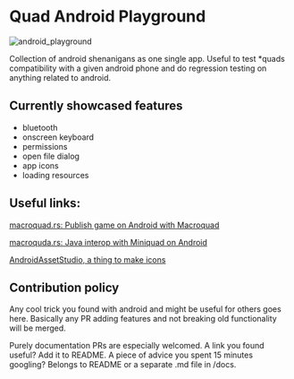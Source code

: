 # Quad Android Playground

![android_playground](https://user-images.githubusercontent.com/910977/188341595-9d9e5cc3-26c1-4c3a-b2a3-52e811b0006c.gif)

Collection of android shenanigans as one single app. Useful to test *quads compatibility with a given android phone and do regression testing on anything related to android.

## Currently showcased features

- bluetooth
- onscreen keyboard
- permissions
- open file dialog
- app icons
- loading resources

## Useful links:

[macroquad.rs: Publish game on Android with Macroquad](https://macroquad.rs/articles/android/)

[macroquda.rs: Java interop with Miniquad on Android](https://macroquad.rs/articles/java/)

[AndroidAssetStudio, a thing to make icons](http://romannurik.github.io/AndroidAssetStudio/)

## Contribution policy

Any cool trick you found with android and might be useful for others goes here. Basically any PR adding features and not breaking old functionality will be merged.

Purely documentation PRs are especially welcomed. A link you found useful? Add it to README. A piece of advice you spent 15 minutes googling? Belongs to README or a separate .md file in /docs.
